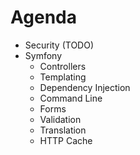 # Agenda

* Security (TODO)
* Symfony
    * Controllers
    * Templating
    * Dependency Injection
    * Command Line
    * Forms
    * Validation
    * Translation
    * HTTP Cache
